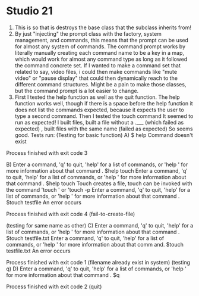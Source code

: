 # Studio 21

1. This is so that is destroys the base class that the subclass inherits from!
2. By just "injecting" the prompt class with the factory, system management, and commands, this means that the prompt can
be used for almost any system of commands. The command prompt works by literally manually creating each command name to
be a key in a map, which would work for almost any command type as long as it followed the command concrete set. If I wanted
to make a command set that related to say, video files, i could then make commands like "mute video" or "pause display" that
could then dynamically reach to the different command structures. Might be a pain to make those classes, but the command prompt
is a lot easier to change.
3. First I tested the help function as well as the quit function. The help function works well, though if there is a space before the
help function it does not list the commands expected, because it expects the user to type a second command. Then I tested the touch command
It seemed to run as expected! I built files, built a file without a .___ (which failed as expected) , built files with the same name (failed as expected)
So seems good.
Tests run:
   (Testing for basic function)
A)   $ help
   Command doesn't exist

Process finished with exit code 3

B) Enter a command, 'q' to quit, 'help' for a list of commands, or 'help <command>' for more information about that command
   .
   $help
   touch
   Enter a command, 'q' to quit, 'help' for a list of commands, or 'help <command>' for more information about that command
   .
   $help touch
   Touch creates a file, touch can be invoked with the command 'touch <filename>' or 'touch <filename> -p
   Enter a command, 'q' to quit, 'help' for a list of commands, or 'help <command>' for more information about that command
   .
   $touch testfile
   An error occurs

Process finished with exit code 4 (fail-to-create-file)

(testing for same name as other)
C) Enter a command, 'q' to quit, 'help' for a list of commands, or 'help <command>' for more information about that command
.
$touch testfile.txt
Enter a command, 'q' to quit, 'help' for a list of commands, or 'help <command>' for more information about that comm
and.
$touch testfile.txt
An error occurs

Process finished with exit code 1 (filename already exist in system)
(testing q)
D) Enter a command, 'q' to quit, 'help' for a list of commands, or 'help <command>' for more information about that command
.
$q

Process finished with exit code 2 (quit)

